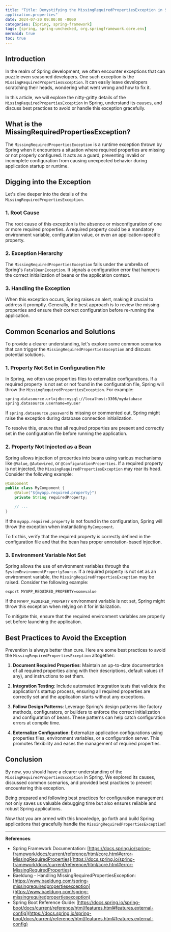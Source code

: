 ```yaml
---
title: "Title: Demystifying the MissingRequiredPropertiesException in Spring: A Comprehensive Guide
application.properties"
date: 2024-07-20 09:00:00 -0000
categories: [Spring, spring-framework]
tags: [spring, spring-unchecked, org.springframework.core.env]
mermaid: true
toc: true
---
```



## Introduction

In the realm of Spring development, we often encounter exceptions that can puzzle even seasoned developers. One such exception is the `MissingRequiredPropertiesException`. It can easily leave developers scratching their heads, wondering what went wrong and how to fix it.

In this article, we will explore the nitty-gritty details of the `MissingRequiredPropertiesException` in Spring, understand its causes, and discuss best practices to avoid or handle this exception gracefully.

## What is the MissingRequiredPropertiesException?

The `MissingRequiredPropertiesException` is a runtime exception thrown by Spring when it encounters a situation where required properties are missing or not properly configured. It acts as a guard, preventing invalid or incomplete configuration from causing unexpected behavior during application startup or runtime.

## Digging into the Exception

Let's dive deeper into the details of the `MissingRequiredPropertiesException`.

### 1. Root Cause

The root cause of this exception is the absence or misconfiguration of one or more required properties. A required property could be a mandatory environment variable, configuration value, or even an application-specific property.

### 2. Exception Hierarchy

The `MissingRequiredPropertiesException` falls under the umbrella of Spring's `FatalBeanException`. It signals a configuration error that hampers the correct initialization of beans or the application context.

### 3. Handling the Exception

When this exception occurs, Spring raises an alert, making it crucial to address it promptly. Generally, the best approach is to review the missing properties and ensure their correct configuration before re-running the application.

## Common Scenarios and Solutions

To provide a clearer understanding, let's explore some common scenarios that can trigger the `MissingRequiredPropertiesException` and discuss potential solutions.

### 1. Property Not Set in Configuration File

In Spring, we often use properties files to externalize configurations. If a required property is not set or not found in the configuration file, Spring will throw the `MissingRequiredPropertiesException`. For example:

```properties
spring.datasource.url=jdbc:mysql://localhost:3306/mydatabase
spring.datasource.username=myuser
```

If `spring.datasource.password` is missing or commented out, Spring might raise the exception during database connection initialization.

To resolve this, ensure that all required properties are present and correctly set in the configuration file before running the application.

### 2. Property Not Injected as a Bean

Spring allows injection of properties into beans using various mechanisms like `@Value`, `@Autowired`, or `@ConfigurationProperties`. If a required property is not injected, the `MissingRequiredPropertiesException` may rear its head. Consider the following example:

```java
@Component
public class MyComponent {
    @Value("${myapp.required.property}")
    private String requiredProperty;

    // ...
}
```

If the `myapp.required.property` is not found in the configuration, Spring will throw the exception when instantiating `MyComponent`.

To fix this, verify that the required property is correctly defined in the configuration file and that the bean has proper annotation-based injection.

### 3. Environment Variable Not Set

Spring allows the use of environment variables through the `SystemEnvironmentPropertySource`. If a required property is not set as an environment variable, the `MissingRequiredPropertiesException` may be raised. Consider the following example:

```shell
export MYAPP_REQUIRED_PROPERTY=somevalue
```

If the `MYAPP_REQUIRED_PROPERTY` environment variable is not set, Spring might throw this exception when relying on it for initialization.

To mitigate this, ensure that the required environment variables are properly set before launching the application.

## Best Practices to Avoid the Exception

Prevention is always better than cure. Here are some best practices to avoid the `MissingRequiredPropertiesException` altogether:

1. **Document Required Properties**: Maintain an up-to-date documentation of all required properties along with their descriptions, default values (if any), and instructions to set them.

2. **Integration Testing**: Include automated integration tests that validate the application's startup process, ensuring all required properties are correctly set and the application starts without any exceptions.

3. **Follow Design Patterns**: Leverage Spring's design patterns like factory methods, configurators, or builders to enforce the correct initialization and configuration of beans. These patterns can help catch configuration errors at compile time.

4. **Externalize Configuration**: Externalize application configurations using properties files, environment variables, or a configuration server. This promotes flexibility and eases the management of required properties.

## Conclusion

By now, you should have a clearer understanding of the `MissingRequiredPropertiesException` in Spring. We explored its causes, discussed common scenarios, and provided best practices to prevent encountering this exception.

Being prepared and following best practices for configuration management not only saves us valuable debugging time but also ensures reliable and robust Spring applications.

Now that you are armed with this knowledge, go forth and build Spring applications that gracefully handle the `MissingRequiredPropertiesException`!

---

**References**:
- Spring Framework Documentation: [https://docs.spring.io/spring-framework/docs/current/reference/html/core.html#error-MissingRequiredProperties](https://docs.spring.io/spring-framework/docs/current/reference/html/core.html#error-MissingRequiredProperties)
- Baeldung - Handling MissingRequiredPropertiesException: [https://www.baeldung.com/spring-missingrequiredpropertiesexception](https://www.baeldung.com/spring-missingrequiredpropertiesexception)
- Spring Boot Reference Guide: [https://docs.spring.io/spring-boot/docs/current/reference/html/features.html#features.external-config](https://docs.spring.io/spring-boot/docs/current/reference/html/features.html#features.external-config)